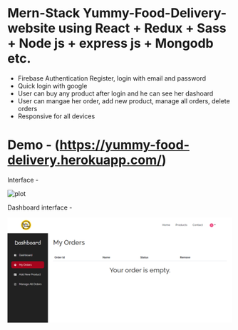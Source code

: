 # Mern-Stack Yummy-Food-Delivery-website using React + Redux + Sass + Node js + express js + Mongodb etc.

- Firebase Authentication Register, login with email and password
- Quick login with google
- User can buy any product after login and he can see her dashoard
- User can mangae her order, add new product, manage all orders, delete orders
- Responsive for all devices

# Demo - (https://yummy-food-delivery.herokuapp.com/)

Interface -

![plot](./server/client/src/assets/images/full-project.png)

Dashboard interface -

![plot](./server/client/src/assets/images/dashboard.png)
